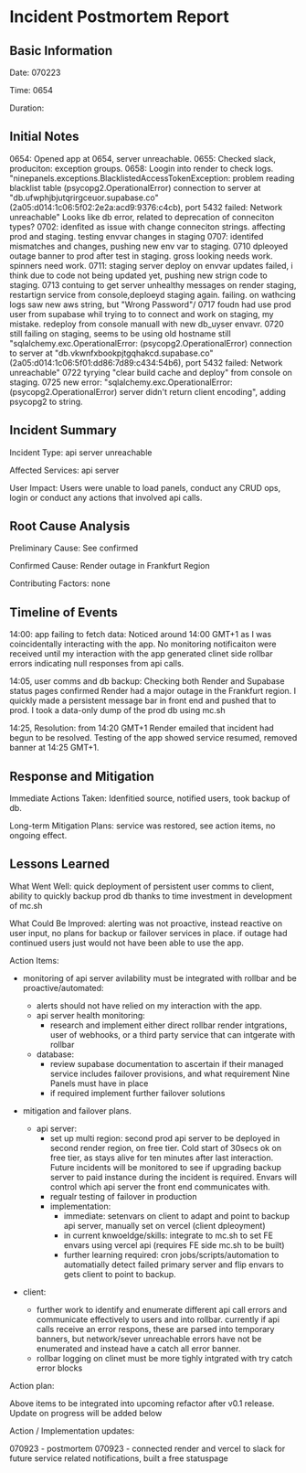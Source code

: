 # Incident Postmortem Report

## Basic Information
Date: 070223

Time: 0654

Duration:

## Initial Notes

0654: Opened app at 0654, server unreachable.
0655: Checked slack, produciton: exception groups.
0658: Loogin into render to check logs. "ninepanels.exceptions.BlacklistedAccessTokenException: problem reading blacklist table (psycopg2.OperationalError) connection to server at "db.ufwphjbjutqrirgceuor.supabase.co" (2a05:d014:1c06:5f02:2e2a:acd9:9376:c4cb), port 5432 failed: Network unreachable"
Looks like db error, related to deprecation of conneciton types?
0702: idenfited as issue with change conneciton strings. affecting prod and staging. testing envvar changes in staging
0707: identifed mismatches and changes, pushing new env var to staging.
0710 dpleoyed outage banner to prod after test in staging. gross looking needs work. spinners need work.
0711: staging server deploy on envvar updates failed, i think due to code not being updated yet, pushing new strign code to staging.
0713 contuing to get server unhealthy messages on render staging, restartign service from console,deploeyd staging again. failing. on wathcing logs saw new aws string, but "Wrong Password"/
0717 foudn had use prod user from supabase whil trying to to connect and work on staging, my mistake. redeploy from console manuall with new db_uyser envavr.
0720 still failing on staging, seems to be using old hostname still "sqlalchemy.exc.OperationalError: (psycopg2.OperationalError) connection to server at "db.vkwnfxbookpjtgqhakcd.supabase.co" (2a05:d014:1c06:5f01:dd86:7d89:c434:54b6), port 5432 failed: Network unreachable"
0722 tyrying "clear build cache and deploy" from console on staging.
0725 new error: "sqlalchemy.exc.OperationalError: (psycopg2.OperationalError) server didn't return client encoding", adding psycopg2 to string.


## Incident Summary
Incident Type: api server unreachable

Affected Services:  api server

User Impact: Users were unable to load panels, conduct any CRUD ops, login or conduct any actions that involved api calls.

## Root Cause Analysis

Preliminary Cause: See confirmed

Confirmed Cause: Render outage in Frankfurt Region

Contributing Factors: none

## Timeline of Events
14:00: app failing to fetch data: Noticed around 14:00 GMT+1 as I was coincidentally interacting with the app. No monitoring notificaiton were received until my interaction with the app generated clinet side rollbar errors indicating null responses from api calls.

14:05, user comms and db backup: Checking both Render and Supabase status pages confirmed Render had a major outage in the Frankfurt region. I quickly made a persistent message bar in front end and pushed that to prod. I took a data-only dump of the prod db using mc.sh

14:25, Resolution: from 14:20 GMT+1 Render emailed that incident had begun to be resolved. Testing of the app showed service resumed, removed banner at 14:25 GMT+1.

## Response and Mitigation
Immediate Actions Taken: Idenfitied source, notified users, took backup of db.

Long-term Mitigation Plans: service was restored, see action items, no ongoing effect.

## Lessons Learned
What Went Well: quick deployment of persistent user comms to client, ability to quickly backup prod db thanks to time investment in development of mc.sh

What Could Be Improved: alerting was not proactive, instead reactive on user input, no plans for backup or failover services in place. if outage had continued users just would not have been able to use the app.

Action Items:
 - monitoring of api server avilability must be integrated with rollbar and be proactive/automated:
   - alerts should not have relied on my interaction with the app.
   - api server health monitoring:
     - research and implement either direct rollbar render intgrations, user of webhooks, or a third party service that can intgerate with rollbar
   - database:
     - review supabase documentation to ascertain if their managed service includes failover provisions, and what requirement Nine Panels must have in place
     - if required implement further failover solutions
 - mitigation and failover plans.
   - api server:
     - set up multi region: second prod api server to be deployed in second render region, on free tier. Cold start of 30secs ok on free tier, as stays alive for ten minutes after last interaction. Future incidents will be monitored to see if upgrading backup server to paid instance during the incident is required. Envars will control which api server the front end communicates with.
     - regualr testing of failover in production
     - implementation:
       - immediate: setenvars on client to adapt and point to backup api server, manually set on vercel (client dpleoyment)
       - in current knwoeldge/skills: integrate to mc.sh to set FE envars using vercel api (requires FE side mc.sh to be built)
       - further learning required: cron jobs/scripts/automation to automatially detect failed primary server and flip envars to gets client to point to backup.

 - client:
   - further work to identify and enumerate different api call errors and communicate effectively to users and into rollbar. currently if api calls receive an error respons, these are parsed into temporary banners, but network/sever unreachable errors have not be enumerated and instead have a catch all error banner.
   -  rollbar logging on clinet must be more tighly intgrated with try catch error blocks

Action plan:

Above items to be integrated into upcoming refactor after v0.1 release. Update on progress will be added below

Action / Implementation updates:

070923 - postmortem
070923 - connected render and vercel to slack for future service related notifications, built a free statuspage